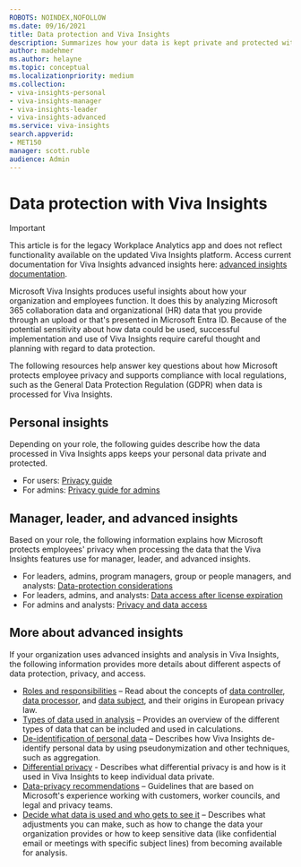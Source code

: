 ```yaml
---
ROBOTS: NOINDEX,NOFOLLOW
ms.date: 09/16/2021
title: Data protection and Viva Insights
description: Summarizes how your data is kept private and protected within Microsoft Viva Insights
author: madehmer
ms.author: helayne
ms.topic: conceptual
ms.localizationpriority: medium 
ms.collection: 
- viva-insights-personal
- viva-insights-manager
- viva-insights-leader 
- viva-insights-advanced
ms.service: viva-insights
search.appverid: 
- MET150 
manager: scott.ruble
audience: Admin
---
```


# Data protection with Viva Insights


>[!Important]
>This article is for the legacy Workplace Analytics app and does not reflect functionality available on the updated Viva Insights platform. Access current documentation for Viva Insights advanced insights here: [advanced insights documentation](../advanced/introduction-to-advanced-insights.md).

Microsoft Viva Insights produces useful insights about how your organization and employees function. It does this by analyzing Microsoft 365 collaboration data and organizational (HR) data that you provide through an upload or that's presented in Microsoft Entra ID. Because of the potential sensitivity about how data could be used, successful implementation and use of Viva Insights require careful thought and planning with regard to data protection.

The following resources help answer key questions about how Microsoft protects employee privacy and supports compliance with local regulations, such as the General Data Protection Regulation (GDPR) when data is processed for Viva Insights.

## Personal insights

Depending on your role, the following guides describe how the data processed in Viva Insights apps keeps your personal data private and protected.

* For users: [Privacy guide](../personal/overview/privacy-guide-users.md)
* For admins: [Privacy guide for admins](../personal/overview/privacy-guide-admins.md)

## Manager, leader, and advanced insights

Based on your role, the following information explains how Microsoft protects employees' privacy when processing the data that the Viva Insights features use for manager, leader, and advanced insights.

* For leaders, admins, program managers, group or people managers, and analysts: [Data-protection considerations](/viva/insights/privacy/data-protection-considerations?toc=/viva/insights/use/toc.json&bc=/viva/insights/breadcrumb/toc.json)
* For leaders, admins, and analysts: [Data access after license expiration](/viva/insights/privacy/license-expiration?toc=/viva/insights/use/toc.json&bc=/viva/insights/breadcrumb/toc.json)
* For admins and analysts: [Privacy and data access](/viva/insights/privacy/privacy-and-data-access?toc=/viva/insights/use/toc.json&bc=/viva/insights/breadcrumb/toc.json)

## More about advanced insights

If your organization uses advanced insights and analysis in Viva Insights, the following information provides more details about different aspects of data protection, privacy, and access.

* [Roles and responsibilities](/viva/insights/privacy/data-protection-considerations?toc=/viva/insights/use/toc.json&bc=/viva/insights/breadcrumb/toc.json#roles-and-responsibilities) &ndash; Read about the concepts of [data controller](/viva/insights/privacy/data-protection-considerations?toc=/viva/insights/use/toc.json&bc=/viva/insights/breadcrumb/toc.json#data-controller), [data processor](/viva/insights/privacy/data-protection-considerations?toc=/viva/insights/use/toc.json&bc=/viva/insights/breadcrumb/toc.json#data-processor), and [data subject](/viva/insights/privacy/data-protection-considerations?toc=/viva/insights/use/toc.json&bc=/viva/insights/breadcrumb/toc.json#data-subject), and their origins in European privacy law.
* [Types of data used in analysis](/viva/insights/privacy/data-protection-considerations?toc=/viva/insights/use/toc.json&bc=/viva/insights/breadcrumb/toc.json#types-of-data-used-in-analysis) &ndash; Provides an overview of the different types of data that can be included and used in calculations.  
* [De-identification of personal data](/viva/insights/privacy/de-identify-data?toc=/viva/insights/use/toc.json&bc=/viva/insights/breadcrumb/toc.json) &ndash; Describes how Viva Insights de-identify personal data by using pseudonymization and other techniques, such as aggregation.
* [Differential privacy](/viva/insights/privacy/differential-privacy?toc=/viva/insights/use/toc.json&bc=/viva/insights/breadcrumb/toc.json) - Describes what differential privacy is and how is it used in Viva Insights to keep individual data private.
* [Data-privacy recommendations](/viva/insights/privacy/data-protection-considerations?toc=/viva/insights/use/toc.json&bc=/viva/insights/breadcrumb/toc.json#data-privacy-recommendations) &ndash; Guidelines that are based on Microsoft's experience working with customers, worker councils, and legal and privacy teams.
* [Decide what data is used and who gets to see it](/viva/insights/privacy/data-protection-considerations?toc=/viva/insights/use/toc.json&bc=/viva/insights/breadcrumb/toc.json#decide-what-data-is-used-and-who-gets-to-see-it) &ndash; Describes what adjustments you can make, such as how to change the data your organization provides or how to keep sensitive data (like confidential email or meetings with specific subject lines) from becoming available for analysis.  
